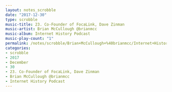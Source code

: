 ```yaml
---
layout: notes_scrobble
date: "2017-12-30"
type: scrobble
music-title: 23. Co-Founder of FocaLink, Dave Zinman
music-artist: Brian McCullough @brianmcc
music-album: Internet History Podcast
music-play-count: "1"
permalink: /notes/scrobble/Brian+McCullough+%40brianmcc/Internet+History+Podcast/5d4117e3f3cac3fc4abc5b6ac9f72156fc70f23b.html
categories:
- scrobble
- 2017
- December
- 30
- 23. Co-Founder of FocaLink, Dave Zinman
- Brian McCullough @brianmcc
- Internet History Podcast
---
```

